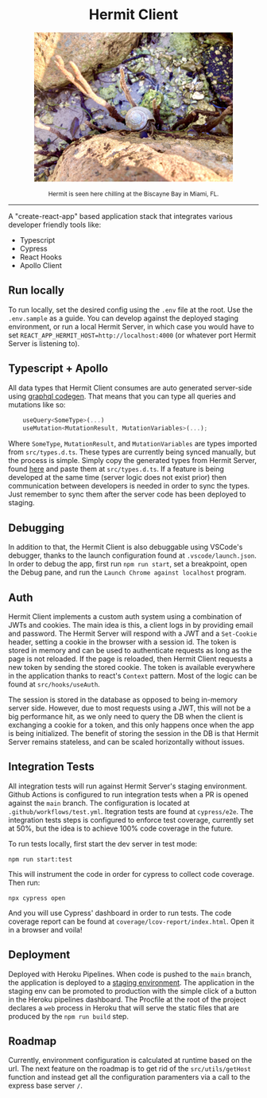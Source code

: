 <h1 align="center">Hermit Client</h1>
<p align="center">
    <img style="width: 400px" src="./public/shell.jpg">
    <p style="font-size: 12px" align="center" > Hermit is seen here chilling at the Biscayne Bay in Miami, FL.</p>
</p>
<hr>

A "create-react-app" based application stack that integrates various developer friendly tools like:

- Typescript
- Cypress
- React Hooks
- Apollo Client
  <br>

## Run locally

To run locally, set the desired config using the `.env` file at the root. Use the `.env.sample` as a guide.
You can develop against the deployed staging environment, or run a local Hermit Server, in which case you would have to set `REACT_APP_HERMIT_HOST=http://localhost:4000` (or whatever port Hermit Server is listening to).

## Typescript + Apollo

All data types that Hermit Client consumes are auto generated server-side using [graphql codegen](https://www.the-guild.dev/graphql/codegen). That means that you can type all queries and mutations like so:

```js
    useQuery<SomeType>(...)
    useMutation<MutationResult, MutationVariables>(...);
```

Where `SomeType`, `MutationResult`, and `MutationVariables` are types imported from `src/types.d.ts`. These types are currently being synced manually, but the process is simple. Simply copy the generated types from Hermit Server, found [here](https://github.com/svegalopez/hermit-server/blob/main/src/hermit/services/apollo/gql-types.d.ts) and paste them at `src/types.d.ts`. If a feature is being developed at the same time (server logic does not exist prior) then communication between developers is needed in order to sync the types. Just remember to sync them after the server code has been deployed to staging.

## Debugging

In addition to that, the Hermit Client is also debuggable using VSCode's debugger, thanks to the launch configuration found at `.vscode/launch.json`. In order to debug the app, first run `npm run start`, set a breakpoint, open the Debug pane, and run the `Launch Chrome against localhost` program.

## Auth

Hermit Client implements a custom auth system using a combination of JWTs and cookies.
The main idea is this, a client logs in by providing email and password. The Hermit Server will respond with a JWT and a `Set-Cookie` header, setting a cookie in the browser with a session id. The token is stored in memory and can be used to authenticate requests as long as the page is not reloaded. If the page is reloaded, then Hermit Client requests a new token by sending the stored cookie. The token is available everywhere in the application thanks to react's `Context` pattern. Most of the logic can be found at `src/hooks/useAuth`.

The session is stored in the database as opposed to being in-memory server side. However, due to most requests using a JWT, this will not be a big performance hit, as we only need to query the DB when the client is exchanging a cookie for a token, and this only happens once when the app is being initialized. The benefit of storing the session in the DB is that Hermit Server remains stateless, and can be scaled horizontally without issues.

## Integration Tests

All integration tests will run against Hermit Server's staging environment.
Github Actions is configured to run integration tests when a PR is opened against the `main` branch.
The configuration is located at `.github/workflows/test.yml`. Itegration tests are found at `cypress/e2e`. The integration tests steps is configured to enforce test coverage, currently set at 50%, but the idea is to achieve 100% code coverage in the future.

To run tests locally, first start the dev server in test mode:

```
npm run start:test
```

This will instrument the code in order for cypress to collect code coverage. Then run:

```
npx cypress open
```

And you will use Cypress' dashboard in order to run tests.
The code coverage report can be found at `coverage/lcov-report/index.html`. Open it in a browser and voila!

## Deployment

Deployed with Heroku Pipelines. When code is pushed to the `main` branch, the application is deployed to a [staging environment](https://staging.hermit.cloud/). The application in the staging env can be promoted to production with the simple click of a button in the Heroku pipelines dashboard. The Procfile at the root of the project declares a `web` process in Heroku that will serve the static files that are produced by the `npm run build` step.

## Roadmap

Currently, environment configuration is calculated at runtime based on the url.
The next feature on the roadmap is to get rid of the `src/utils/getHost` function and instead get all the configuration paramenters via a call to the express base server `/`.
